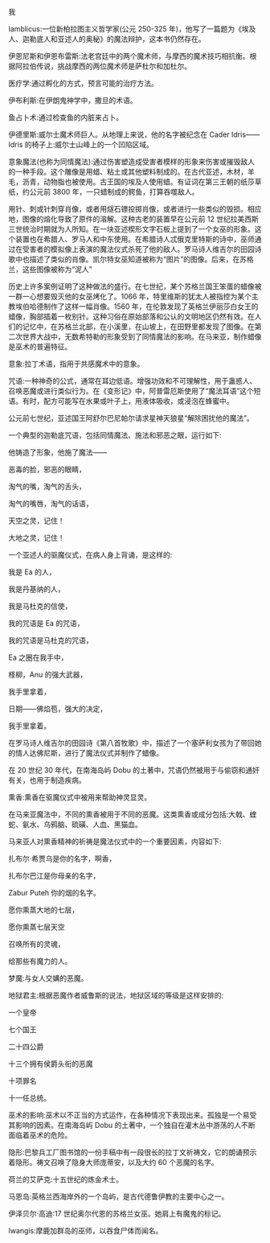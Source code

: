 <title>Dictionary of Magic</title> <link href="e9780806536989_css.css" rel="stylesheet" type="text/css"> 

我

Iamblicus:一位新柏拉图主义哲学家(公元 250-325 年)，他写了一篇题为《埃及人、迦勒底人和亚述人的奥秘》的魔法辩护，这本书仍然存在。

伊恩尼斯和伊恩布雷斯:法老宫廷中的两个魔术师，与摩西的魔术技巧相抗衡。根据阿拉伯传说，挑战摩西的两位魔术师是萨杜尔和加杜尔。

医疗学:通过孵化的方式，预言可能的治疗方法。

伊布利斯:在伊朗鬼神学中，撒旦的术语。

鱼占卜术:通过检查鱼的内脏来占卜。

伊德里斯:威尔士魔术师巨人。从地理上来说，他的名字被纪念在 Cader Idris——Idris 的椅子上:威尔士山峰上的一个凹陷区域。

意象魔法(也称为同情魔法):通过伤害塑造成受害者模样的形象来伤害或摧毁敌人的一种手段。这个雕像是用蜡、粘土或其他塑料制成的。在古代亚述，木材，羊毛，沥青，动物脂也被使用。古王国的埃及人使用蜡。有证词在第三王朝的纸莎草纸，约公元前 3800 年，一只蜡制成的鳄鱼，打算吞噬敌人。

用针、刺或针刺穿肖像，或者用燧石镖投掷肖像，或者进行一些类似的毁损。相应地，图像的熔化导致了原件的溶解。这种古老的装置早在公元前 12 世纪拉美西斯三世统治时期就为人所知。在一块亚述楔形文字石板上提到了一个女巫的形象。这个装置也在希腊人、罗马人和中东使用。在希腊诗人忒俄克里特斯的诗中，巫师通过在受害者的模拟像上表演的魔法仪式杀死了他的敌人。罗马诗人维吉尔的田园诗歌中也描述了类似的肖像。凯尔特女巫知道被称为“图片”的图像。后来，在苏格兰，这些图像被称为“泥人”

历史上许多案例证明了这种做法的盛行。在七世纪，某个苏格兰国王笨蛋的蜡像被一群一心想要毁灭他的女巫烤化了。1066 年，特里维斯的犹太人被指控为某个主教埃伯哈德制作了这样一幅肖像。1560 年，在伦敦发现了英格兰伊丽莎白女王的蜡像，胸部插着一枚别针。这种习俗在原始部落和公认的文明地区仍然有效。在人们的记忆中，在苏格兰北部，在小溪里，在山坡上，在田野里都发现了图像。在第二次世界大战中，无数希特勒的形象受到了同情魔法的影响。在马来亚，制作蜡像是巫术的普遍特征。

意象:拉丁术语，指用于共感魔术中的意象。

咒语:一种神奇的公式，通常在耳边低语。增强功效和不可理解性，用于蛊惑人、召唤恶魔或进行类似行为。在《变形记》中，阿普雷厄斯使用了“魔法耳语”这个短语。有时，配方可能写在水果或叶子上，用液体吸收，或浸泡在蜂蜜中。

公元前七世纪，亚述国王阿舒尔巴尼帕尔请求星神天狼星“解除困扰他的魔法”。

一个典型的迦勒底咒语，包括同情魔法、施法和邪恶之眼，运行如下:

他铸造了形象，他施了魔法——

恶毒的脸，邪恶的眼睛，

淘气的嘴，淘气的舌头，

淘气的嘴唇，淘气的话语，

天空之灵，记住！

大地之灵，记住！

一个亚述人的驱魔仪式，在病人身上背诵，是这样的:

我是 Ea 的人，

我是丹基纳的人，

我是马杜克的信使，

我的咒语是 Ea 的咒语，

我的咒语是马杜克的咒语，

Ea 之圈在我手中，

柽柳，Anu 的强大武器，

我手里拿着，

日期——佛焰苞，强大的决定，

我手里拿着。

在罗马诗人维吉尔的田园诗《第八首牧歌》中，描述了一个塞萨利女孩为了带回她的情人达佛尼斯，进行了魔法仪式并制作了蜡像。

在 20 世纪 30 年代，在南海岛屿 Dobu 的土著中，咒语仍然被用于与偷窃和通奸有关，也用于制造疾病。

熏香:熏香在驱魔仪式中被用来帮助神灵显灵。

在马来亚魔法中，不同的熏香被用于不同的恶魔。这类熏香或成分包括:大戟、蝰蛇、氨水、乌鸦脑、硫磺、人血、黑猫血。

马来亚人对熏香精神的祈祷是魔法仪式中的一个重要因素，内容如下:

扎布尔·希贾乌是你的名字，啊香，

扎布尔巴江是你母亲的名字，

Zabur Puteh 你的烟的名字。

愿你熏蒸大地的七层，

愿你熏蒸七层天空

召唤所有的灵魂，

给那些有魔力的人。

梦魔:与女人交媾的恶魔。

地狱君主:根据恶魔作者威鲁斯的说法，地狱区域的等级是这样安排的:

一个皇帝

七个国王

二十四公爵

十三个拥有侯爵头衔的恶魔

十项罪名

十一任总统。

巫术的影响:巫术以不正当的方式运作，在各种情况下表现出来。孤独是一个易受其影响的因素。在南海岛屿 Dobu 的土著中，一个独自在灌木丛中游荡的人不断面临着巫术的危险。

隐形:巴黎兵工厂图书馆的一份手稿中有一段很长的拉丁文祈祷文，它的朗诵预示着隐形。祷文召唤了隐身大师庞蒂安，以及大约 60 个恶魔的名字。

荷兰的艾萨克:十五世纪的炼金术士。

马恩岛:英格兰西海岸外的一个岛屿，是古代德鲁伊教的主要中心之一。

伊泽贝尔·高迪:17 世纪奥尔代恩的苏格兰女巫。她肩上有魔鬼的标记。

Iwangis:摩鹿加群岛的巫师，以吞食尸体而闻名。